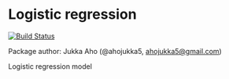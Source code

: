 # Logistic regression

[![Build Status][travis-img]][travis-url]

Package author: Jukka Aho (@ahojukka5, ahojukka5@gmail.com)

Logistic regression model

[travis-img]: https://travis-ci.org/ahojukka5/LogisticRegression.jl.svg?branch=master
[travis-url]: https://travis-ci.org/ahojukka5/LogisticRegression.jl
